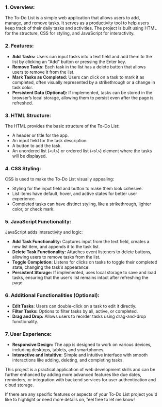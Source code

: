 

### 1. **Overview:**
The To-Do List is a simple web application that allows users to add, manage, and remove tasks. It serves as a productivity tool to help users keep track of their daily tasks and activities. The project is built using HTML for the structure, CSS for styling, and JavaScript for interactivity.

### 2. **Features:**
- **Add Tasks:** Users can input tasks into a text field and add them to the list by clicking an "Add" button or pressing the Enter key.
- **Remove Tasks:** Each task in the list has a delete button that allows users to remove it from the list.
- **Mark Tasks as Completed:** Users can click on a task to mark it as completed, often visually represented by a strikethrough or a change in task color.
- **Persistent Data (Optional):** If implemented, tasks can be stored in the browser’s local storage, allowing them to persist even after the page is refreshed.

### 3. **HTML Structure:**
The HTML provides the basic structure of the To-Do List:
- A header or title for the app.
- An input field for the task description.
- A button to add the task.
- An unordered list (`<ul>`) or ordered list (`<ol>`) element where the tasks will be displayed.

### 4. **CSS Styling:**
CSS is used to make the To-Do List visually appealing:
- Styling for the input field and button to make them look cohesive.
- List items have default, hover, and active states for better user experience.
- Completed tasks can have distinct styling, like a strikethrough, lighter color, or check mark.

### 5. **JavaScript Functionality:**
JavaScript adds interactivity and logic:
- **Add Task Functionality:** Captures input from the text field, creates a new list item, and appends it to the task list.
- **Delete Task Functionality:** Attaches event listeners to delete buttons, allowing users to remove tasks from the list.
- **Toggle Completion:** Listens for clicks on tasks to toggle their completed state, changing the task’s appearance.
- **Persistent Storage:** If implemented, uses local storage to save and load tasks, ensuring that the user’s list remains intact after refreshing the page.

### 6. **Additional Functionalities (Optional):**
- **Edit Tasks:** Users can double-click on a task to edit it directly.
- **Filter Tasks:** Options to filter tasks by all, active, or completed.
- **Drag and Drop:** Allows users to reorder tasks using drag-and-drop functionality.

### 7. **User Experience:**
- **Responsive Design:** The app is designed to work on various devices, including desktops, tablets, and smartphones.
- **Interactive and Intuitive:** Simple and intuitive interface with smooth interactions like adding, deleting, and completing tasks.

This project is a practical application of web development skills and can be further enhanced by adding more advanced features like due dates, reminders, or integration with backend services for user authentication and cloud storage.

If there are any specific features or aspects of your To-Do List project you'd like to highlight or need more details on, feel free to let me know!
